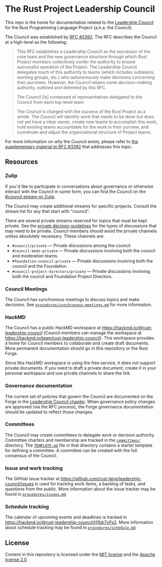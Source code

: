 # The Rust Project Leadership Council

This repo is the home for documentation related to the [Leadership Council][governance page] for the Rust Programming Language Project (a.k.a. the Council).

The Council was established by [RFC #3392][rfc]. The RFC describes the Council at a high-level as the following:

> This RFC establishes a Leadership Council as the successor of the core team and the new governance structure through which Rust Project members collectively confer the authority to ensure successful operation of the Project. The Leadership Council delegates much of this authority to teams (which includes subteams, working groups, etc.) who autonomously make decisions concerning their purviews. However, the Council retains some decision-making authority, outlined and delimited by this RFC.
>
> The Council [is] composed of representatives delegated to the Council from each top-level team.
>
> The Council is charged with the success of the Rust Project as a whole. The Council will identify work that needs to be done but does not yet have a clear owner, create new teams to accomplish this work, hold existing teams accountable for the work in their purview, and coordinate and adjust the organizational structure of Project teams.

For more information on *why* the Council exists, please refer to [the supplementary material to RFC #3392][motivation] that addresses this topic.

[governance page]: https://www.rust-lang.org/governance/teams/leadership-council
[motivation]: https://rust-lang.github.io/rfcs/3392-leadership-council/motivation.html
[rfc]: https://rust-lang.github.io/rfcs/3392-leadership-council.html

## Resources

### Zulip

If you'd like to participate in conversations about governance or otherwise interact with the Council in some form, you can find the Council on the [#council stream on Zulip][zulip].

The Council may create additional streams for specific projects. Consult the stream list for any that start with "council".

There are several private streams reserved for topics that must be kept private. See the [private decision guidelines][private-decisions] for the types of discussions that may need to be private. Council members should avoid the private channels unless absolutely necessary. These channels are:

* `#council/private` — Private discussions among the council.
* `#council-mods-private` — Private discussions involving both the council and moderation teams.
* `#foundation-council-private` — Private discussions involving both the council and the Foundation.
* `#council-project-directors/private` — Private discussions involving both the council and Foundation Project Directors.

[zulip]: https://rust-lang.zulipchat.com/#narrow/stream/392734-council
[private-decisions]: https://forge.rust-lang.org/governance/council.html#decisions-that-the-council-must-necessarily-make-privately

### Council Meetings

The Council has synchronous meetings to discuss topics and make decisions. See [`procedures/synchronous-meetings.md`] for more information.

[`procedures/synchronous-meetings.md`]: https://github.com/rust-lang/leadership-council/blob/main/procedures/synchronous-meetings.md

### HackMD

The Council has a public HackMD workspace at <https://hackmd.io/@rust-leadership-council> (Council members can manage the workspace at <https://hackmd.io/team/rust-leadership-council>). This workspace provides a home for Council members to collaborate and create draft documents. More permanent documentation should go in this repository or the Rust Forge.

Since this HackMD workspace is using the free service, it does not support private documents. If you need to draft a private document, create it in your personal workspace and use private channels to share the link.

### Governance documentation

The current set of policies that govern the Council are documented on the Forge in the [Leadership Council chapter][forge-council]. When governance policy changes are approved (via the RFC process), the Forge governance documentation should be updated to reflect those changes.

[forge-council]: https://forge.rust-lang.org/governance/council.html

### Committees

The Council may create committees to delegate work or decision authority. Committee charters and membership are tracked in the [`committees/`] directory. The [`TEMPLATE.md`] file in that directory contains a starter template for defining a committee. A committee can be created with the full consensus of the Council.

[`committees/`]: https://github.com/rust-lang/leadership-council/tree/main/committees
[`TEMPLATE.md`]: https://github.com/rust-lang/leadership-council/blob/main/committees/TEMPLATE.md

### Issue and work tracking

The GitHub issue tracker at <https://github.com/rust-lang/leadership-council/issues> is used for tracking work items, a backlog of tasks, and questions from the public. More information about the issue tracker may be found in [`procedures/issues.md`].

[`procedures/issues.md`]: https://github.com/rust-lang/leadership-council/blob/main/procedures/issues.md

### Schedule tracking

The calendar of upcoming events and deadlines is tracked in <https://hackmd.io/@rust-leadership-council/H1bb7yPs2>. More information about schedule tracking may be found in [`procedures/schedule.md`].

[`procedures/schedule.md`]: https://github.com/rust-lang/leadership-council/blob/main/procedures/schedule.md


## License

Content in this repository is licensed under the [MIT license](LICENSE-MIT) and the [Apache license 2.0](LICENSE-APACHE).

